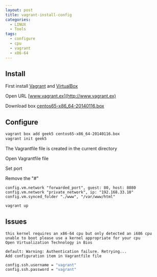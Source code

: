 ```yaml
---
layout: post
title: vagrant-install-config
categories:
  - LINUX
  - Tools
tags:
  - configure
  - cpu
  - vagrant
  - x86-64
---
```


## Install

First install [Vagrant](https://releases.hashicorp.com/vagrant/1.8.5/vagrant_1.8.5.msi) and [VirtualBox](http://download.virtualbox.org/virtualbox/5.1.6/VirtualBox-5.1.6-110634-Win.exe)

Open URL [www.vagrant.ex](http://www.vagrant.ex)

Download box [centos65-x86_64-20140116.box](https://github.com/2creatives/vagrant-centos/releases/download/v6.5.3/centos65-x86_64-20140116.box)

## Configure

``` bash
vagrant box add geek5 centos65-x86_64-20140116.box
vagrant init geek5 
```
The Vagrantfile file is created in the current directory

Open Vagrantfile file

Set port

Remove the "#"

```
config.vm.network "forwarded_port", guest: 80, host: 8080  
config.vm.network "private_network", ip: "192.168.33.10"  
config.vm.synced_folder "./www", "/var/www/html"  
```
``` bash
vagrant up
```


## Issues
```
this kernel requires an x86-64 cpu but only detected an i686 cpu unable to boot please use a kernel appropriate for your cpu
Open Virtualization Technology in Bios

default: Warning: Authentication failure. Retrying...
Add configuration item in Vagrantfile file
```
``` bash
config.ssh.username = "vagrant"
config.ssh.password = "vagrant"
```

